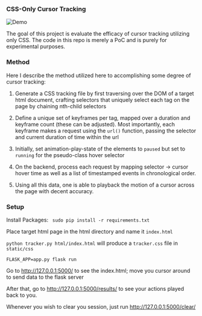 
### CSS-Only Cursor Tracking

![Demo](static/img/demo.gif "cursor tracking in action")

The goal of this project is evaluate the efficacy of cursor tracking utilizing only CSS. The code in this repo is merely a PoC and is purely for experimental purposes.

### Method

Here I describe the method utilized here to accomplishing some degree of cursor tracking:
	
1) Generate a CSS tracking file by first traversing over the DOM of a target html document, crafting selectors that uniquely select each tag on the page by chaining nth-child selectors

2) Define a unique set of keyframes per tag, mapped over a duration and keyframe count (these can be adjusted). Most importantly, each keyframe makes a request using the `url()` function, passing the selector and current duration of time within the url

3) Initially, set animation-play-state of the elements to `paused` but set to `running` for the pseudo-class hover selector

4) On the backend, process each request by mapping selector -> cursor hover time as well as a list of timestamped events in chronological order.

5) Using all this data, one is able to playback the motion of a cursor across the page with decent accuracy.

### Setup

Install Packages: ` sudo pip install -r requirements.txt`

Place target html page in the html directory and name it `index.html`

`python tracker.py html/index.html` will produce a `tracker.css` file in `static/css`

`FLASK_APP=app.py flask run`

Go to http://127.0.0.1:5000/ to see the index.html; move you cursor around to send data to the flask server

After that, go to http://127.0.0.1:5000/results/ to see your actions played back to you.

Whenever you wish to clear you session, just run http://127.0.0.1:5000/clear/
